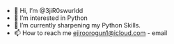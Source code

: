 - 👋 Hi, I’m @3jiR0swurldd
- 👀 I’m interested in Python
- 🌱 I’m currently sharpening my Python Skills.
- 📫 How to reach me ejiroorogun1@icloud.com - email 

<!---
3jiR0swurldd/3jiR0swurldd is a ✨ special ✨ repository because its `README.md` (this file) appears on your GitHub profile.
You can click the Preview link to take a look at your changes.
--->

